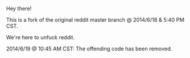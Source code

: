 Hey there!

This is a fork of the original reddit master branch @ 2014/6/18 & 5:40 PM CST.

We're here to unfuck reddit.

2014/6/19 @ 10:45 AM CST: The offending code has been removed.
